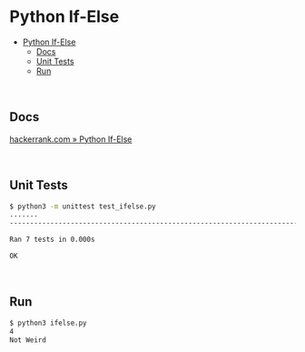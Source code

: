 # Python If-Else

- [Python If-Else](#python-if-else)
  - [Docs](#docs)
  - [Unit Tests](#unit-tests)
  - [Run](#run)

<br>

## Docs

[hackerrank.com » Python If-Else](https://www.hackerrank.com/challenges/py-if-else/problem)

<br>

## Unit Tests

```bash
$ python3 -m unittest test_ifelse.py
.......
-----------------------------------------------------------------------

Ran 7 tests in 0.000s

OK
```

<br>

## Run

```bash
$ python3 ifelse.py                 
4
Not Weird
```
